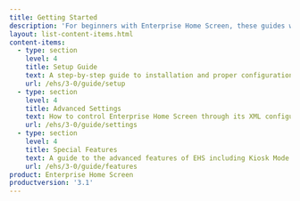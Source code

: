 ```yaml
---
title: Getting Started
description: 'For beginners with Enterprise Home Screen, these guides will ensure a trouble-free experience from setting up the tool with basic features through advanced configuration and mass deployment.'
layout: list-content-items.html
content-items:
  - type: section
    level: 4
    title: Setup Guide
    text: A step-by-step guide to installation and proper configuration of EHS on a device and a walk-through of its basic settings
    url: /ehs/3-0/guide/setup
  - type: section
    level: 4
    title: Advanced Settings
    text: How to control Enterprise Home Screen through its XML configuration file for centralized staging and mass deployment
    url: /ehs/3-0/guide/settings
  - type: section
    level: 4
    title: Special Features
    text: A guide to the advanced features of EHS including Kiosk Mode and device logging
    url: /ehs/3-0/guide/features
product: Enterprise Home Screen
productversion: '3.1'
---
```

    












